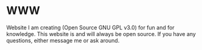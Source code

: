 WWW
===

Website I am creating (Open Source GNU GPL v3.0) for fun and for knowledge. This website is and will always be open source. If you have any questions, either message me or ask around.
